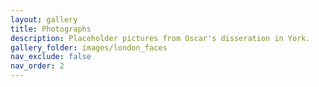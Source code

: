 ```yaml
---
layout: gallery
title: Photographs
description: Placeholder pictures from Oscar's disseration in York.
gallery_folder: images/london_faces
nav_exclude: false
nav_order: 2
---
```

